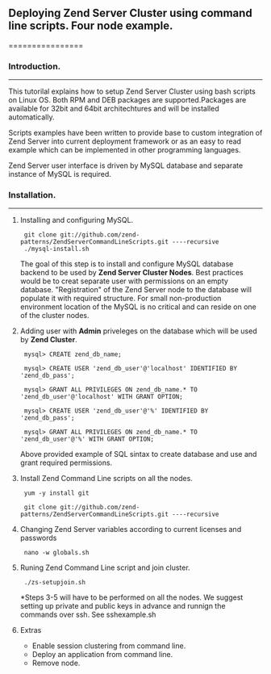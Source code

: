 ## Deploying Zend Server Cluster using command line scripts. Four node example. 
================

### Introduction.
---------------
This tutorilal explains how to setup Zend Server Cluster using bash scripts on Linux OS. Both RPM and DEB packages are supported.Packages are available for 32bit and 64bit architechtures and will be installed automatically. 

Scripts examples have been written to provide base to custom integration of Zend Server into current deployment framework or as an easy to read example which can be implemented in other programming languages. 

Zend Server user interface is driven by MySQL database and separate instance of MySQL is required.


### Installation.
---------------

1. Installing and configuring MySQL. 

		git clone git://github.com/zend-patterns/ZendServerCommandLineScripts.git ----recursive
		./mysql-install.sh 
	
	The goal of this step is to install and configure MySQL database backend to be used by **Zend Server Cluster Nodes**. Best practices would be to creat separate user with permissions on an empty database. "Registration" of the Zend Server node to the database will populate it with required structure. For small non-production environment location of the MySQL is no critical and can reside on one of the cluster nodes.  
	
2. Adding user with **Admin** priveleges on the database which will be used by **Zend Cluster**.
	 

    	mysql> CREATE zend_db_name;
		
    	mysql> CREATE USER 'zend_db_user'@'localhost' IDENTIFIED BY 'zend_db_pass';
    
		mysql> GRANT ALL PRIVILEGES ON zend_db_name.* TO 'zend_db_user'@'localhost' WITH GRANT OPTION;
	
		mysql> CREATE USER 'zend_db_user'@'%' IDENTIFIED BY 'zend_db_pass';
	
		mysql> GRANT ALL PRIVILEGES ON zend_db_name.* TO 'zend_db_user'@'%' WITH GRANT OPTION;
	
	
	Above provided example of SQL sintax to create database and use and grant required permissions.
	
3. Install Zend Command Line scripts on all the nodes.
	
		yum -y install git
	
		git clone git://github.com/zend-patterns/ZendServerCommandLineScripts.git ----recursive
4. Changing Zend Server variables according to current licenses and passwords
   
   		nano -w globals.sh
	
	
5. Runing Zend Command Line script and join cluster.
   
   		./zs-setupjoin.sh

	*Steps 3-5 will have to be performed on all the nodes. We suggest setting up 	private and public keys in advance and runnign the commands over ssh. See sshexample.sh

6. Extras

	- Enable session clustering from command line.
  	- Deploy an application from command line.
  	- Remove node. 
 
 
